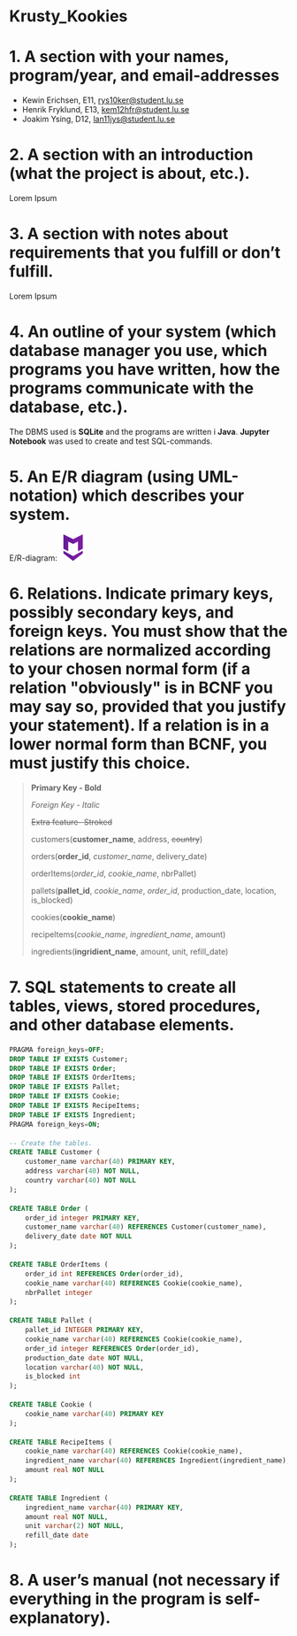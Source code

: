 # Krusty_Kookies

# 1. **A section with your names, program/year, and email-addresses**
- Kewin Erichsen, E11, rys10ker@student.lu.se
- Henrik Fryklund, E13, kem12hfr@student.lu.se
- Joakim Ysing, D12, lan11jys@student.lu.se

# 2. **A section with an introduction (what the project is about, etc.).**
Lorem Ipsum

# 3. **A section with notes about requirements that you fulfill or don’t fulfill.**
Lorem Ipsum

# 4. **An outline of your system (which database manager you use, which programs you have written, how the programs communicate with the database, etc.).**
The DBMS used is **SQLite** and the programs are written i **Java**. **Jupyter Notebook** was used to create and test SQL-commands.

# 5. **An E/R diagram (using UML-notation) which describes your system.**
E/R-diagram: 
![alt text](https://github.com/adam-p/markdown-here/raw/master/src/common/images/icon48.png "UML-notation of databse structure")


# 6. **Relations. Indicate primary keys, possibly secondary keys, and foreign keys. You must show that the relations are normalized according to your chosen normal form (if a relation "obviously" is in BCNF you may say so, provided that you justify your statement). If a relation is in a lower normal form than BCNF, you must justify this choice.**
> **Primary Key - Bold**
>
>*Foreign Key - Italic*
>
>~~Extra feature- Stroked~~
>
>customers(**customer_name**, address, ~~country~~)
>
>orders(**order_id**, *customer_name*, delivery_date)
>
>orderItems(*order_id*, *cookie_name*, nbrPallet)
>
>pallets(**pallet_id**, *cookie_name*, *order_id*, production_date, location, is_blocked)
>
>cookies(**cookie_name**)
>
>recipeItems(*cookie_name*, *ingredient_name*, amount)
>
>ingredients(**ingridient_name**, amount, unit, refill_date)

# 7. **SQL statements to create all tables, views, stored procedures, and other database elements.**
```SQL
PRAGMA foreign_keys=OFF;
DROP TABLE IF EXISTS Customer;
DROP TABLE IF EXISTS Order;
DROP TABLE IF EXISTS OrderItems;
DROP TABLE IF EXISTS Pallet;
DROP TABLE IF EXISTS Cookie;
DROP TABLE IF EXISTS RecipeItems;
DROP TABLE IF EXISTS Ingredient;
PRAGMA foreign_keys=ON;

-- Create the tables.
CREATE TABLE Customer (
	customer_name varchar(40) PRIMARY KEY,
	address varchar(40) NOT NULL,
	country varchar(40) NOT NULL
);

CREATE TABLE Order (
	order_id integer PRIMARY KEY,
	customer_name varchar(40) REFERENCES Customer(customer_name),
	delivery_date date NOT NULL
);

CREATE TABLE OrderItems (
	order_id int REFERENCES Order(order_id),
	cookie_name varchar(40) REFERENCES Cookie(cookie_name),
	nbrPallet integer
);

CREATE TABLE Pallet (
	pallet_id INTEGER PRIMARY KEY,
	cookie_name varchar(40) REFERENCES Cookie(cookie_name),
	order_id integer REFERENCES Order(order_id),
	production_date date NOT NULL,
	location varchar(40) NOT NULL,
	is_blocked int
);

CREATE TABLE Cookie (
	cookie_name varchar(40) PRIMARY KEY
);

CREATE TABLE RecipeItems (
	cookie_name varchar(40) REFERENCES Cookie(cookie_name),
	ingredient_name varchar(40) REFERENCES Ingredient(ingredient_name),
	amount real NOT NULL
);

CREATE TABLE Ingredient (
	ingredient_name varchar(40) PRIMARY KEY,
	amount real NOT NULL,
	unit varchar(2) NOT NULL,
	refill_date date
);
```

# 8. **A user’s manual (not necessary if everything in the program is self-explanatory).**

